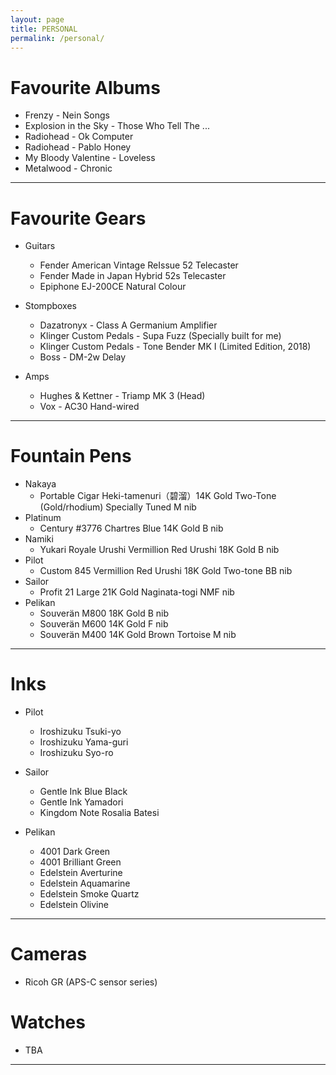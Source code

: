```yaml
---
layout: page
title: PERSONAL
permalink: /personal/
---
```


# Favourite Albums

* Frenzy - Nein Songs
* Explosion in the Sky - Those Who Tell The ...
* Radiohead - Ok Computer
* Radiohead - Pablo Honey
* My Bloody Valentine - Loveless
* Metalwood - Chronic

---

# Favourite Gears

* Guitars
  * Fender American Vintage ReIssue 52 Telecaster
  * Fender Made in Japan Hybrid 52s Telecaster
  * Epiphone EJ-200CE Natural Colour

* Stompboxes
  * Dazatronyx - Class A Germanium Amplifier
  * Klinger Custom Pedals - Supa Fuzz (Specially built for me)
  * Klinger Custom Pedals - Tone Bender MK I (Limited Edition, 2018)
  * Boss - DM-2w Delay  

* Amps
  * Hughes & Kettner - Triamp MK 3 (Head)
  * Vox - AC30 Hand-wired

---

# Fountain Pens

* Nakaya
  * Portable Cigar Heki-tamenuri（碧溜）14K Gold Two-Tone (Gold/rhodium) Specially Tuned M nib
* Platinum
  * Century #3776 Chartres Blue 14K Gold B nib
* Namiki
  * Yukari Royale Urushi Vermillion Red Urushi 18K Gold B nib
* Pilot
  * Custom 845 Vermillion Red Urushi 18K Gold Two-tone BB nib
* Sailor
  * Profit 21 Large 21K Gold Naginata-togi NMF nib
* Pelikan
  * Souverän M800 18K Gold B nib
  * Souverän M600 14K Gold F nib
  * Souverän M400 14K Gold Brown Tortoise M nib

---

# Inks

* Pilot
  * Iroshizuku Tsuki-yo
  * Iroshizuku Yama-guri
  * Iroshizuku Syo-ro

* Sailor
  * Gentle Ink Blue Black
  * Gentle Ink Yamadori
  * Kingdom Note Rosalia Batesi

* Pelikan
  * 4001 Dark Green
  * 4001 Brilliant Green
  * Edelstein Averturine
  * Edelstein Aquamarine
  * Edelstein Smoke Quartz
  * Edelstein Olivine

---

# Cameras

* Ricoh GR (APS-C sensor series)

# Watches

* TBA

---
